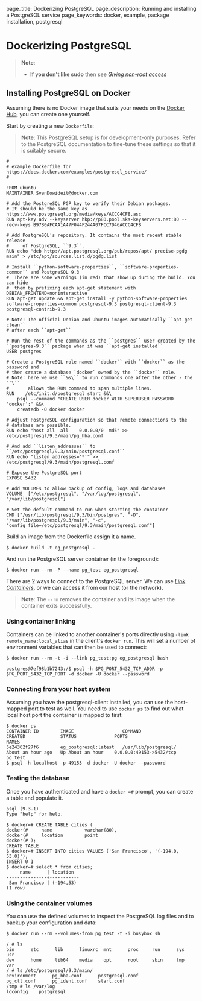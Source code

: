 page_title: Dockerizing PostgreSQL
page_description: Running and installing a PostgreSQL service
page_keywords: docker, example, package installation, postgresql

# Dockerizing PostgreSQL

> **Note**: 
> - **If you don't like sudo** then see [*Giving non-root
>   access*](/installation/binaries/#giving-non-root-access)

## Installing PostgreSQL on Docker

Assuming there is no Docker image that suits your needs on the [Docker
Hub](http://hub.docker.com), you can create one yourself.

Start by creating a new `Dockerfile`:

> **Note**: 
> This PostgreSQL setup is for development-only purposes. Refer to the
> PostgreSQL documentation to fine-tune these settings so that it is
> suitably secure.

    #
    # example Dockerfile for https://docs.docker.com/examples/postgresql_service/
    #

    FROM ubuntu
    MAINTAINER SvenDowideit@docker.com

    # Add the PostgreSQL PGP key to verify their Debian packages.
    # It should be the same key as https://www.postgresql.org/media/keys/ACCC4CF8.asc
    RUN apt-key adv --keyserver hkp://p80.pool.sks-keyservers.net:80 --recv-keys B97B0AFCAA1A47F044F244A07FCC7D46ACCC4CF8

    # Add PostgreSQL's repository. It contains the most recent stable release
    #     of PostgreSQL, ``9.3``.
    RUN echo "deb http://apt.postgresql.org/pub/repos/apt/ precise-pgdg main" > /etc/apt/sources.list.d/pgdg.list

    # Install ``python-software-properties``, ``software-properties-common`` and PostgreSQL 9.3
    #  There are some warnings (in red) that show up during the build. You can hide
    #  them by prefixing each apt-get statement with DEBIAN_FRONTEND=noninteractive
    RUN apt-get update && apt-get install -y python-software-properties software-properties-common postgresql-9.3 postgresql-client-9.3 postgresql-contrib-9.3

    # Note: The official Debian and Ubuntu images automatically ``apt-get clean``
    # after each ``apt-get``

    # Run the rest of the commands as the ``postgres`` user created by the ``postgres-9.3`` package when it was ``apt-get installed``
    USER postgres

    # Create a PostgreSQL role named ``docker`` with ``docker`` as the password and
    # then create a database `docker` owned by the ``docker`` role.
    # Note: here we use ``&&\`` to run commands one after the other - the ``\``
    #       allows the RUN command to span multiple lines.
    RUN    /etc/init.d/postgresql start &&\
        psql --command "CREATE USER docker WITH SUPERUSER PASSWORD 'docker';" &&\
        createdb -O docker docker

    # Adjust PostgreSQL configuration so that remote connections to the
    # database are possible. 
    RUN echo "host all  all    0.0.0.0/0  md5" >> /etc/postgresql/9.3/main/pg_hba.conf

    # And add ``listen_addresses`` to ``/etc/postgresql/9.3/main/postgresql.conf``
    RUN echo "listen_addresses='*'" >> /etc/postgresql/9.3/main/postgresql.conf

    # Expose the PostgreSQL port
    EXPOSE 5432

    # Add VOLUMEs to allow backup of config, logs and databases
    VOLUME  ["/etc/postgresql", "/var/log/postgresql", "/var/lib/postgresql"]

    # Set the default command to run when starting the container
    CMD ["/usr/lib/postgresql/9.3/bin/postgres", "-D", "/var/lib/postgresql/9.3/main", "-c", "config_file=/etc/postgresql/9.3/main/postgresql.conf"]

Build an image from the Dockerfile assign it a name.

    $ docker build -t eg_postgresql .

And run the PostgreSQL server container (in the foreground):

    $ docker run --rm -P --name pg_test eg_postgresql

There are 2 ways to connect to the PostgreSQL server. We can use [*Link
Containers*](/userguide/dockerlinks), or we can access it from our host
(or the network).

> **Note**: 
> The `--rm` removes the container and its image when
> the container exits successfully.

### Using container linking

Containers can be linked to another container's ports directly using
`-link remote_name:local_alias` in the client's
`docker run`. This will set a number of environment
variables that can then be used to connect:

    $ docker run --rm -t -i --link pg_test:pg eg_postgresql bash

    postgres@7ef98b1b7243:/$ psql -h $PG_PORT_5432_TCP_ADDR -p $PG_PORT_5432_TCP_PORT -d docker -U docker --password

### Connecting from your host system

Assuming you have the postgresql-client installed, you can use the
host-mapped port to test as well. You need to use `docker ps`
to find out what local host port the container is mapped to
first:

    $ docker ps
    CONTAINER ID        IMAGE                  COMMAND                CREATED             STATUS              PORTS                                      NAMES
    5e24362f27f6        eg_postgresql:latest   /usr/lib/postgresql/   About an hour ago   Up About an hour    0.0.0.0:49153->5432/tcp                    pg_test
    $ psql -h localhost -p 49153 -d docker -U docker --password

### Testing the database

Once you have authenticated and have a `docker =#`
prompt, you can create a table and populate it.

    psql (9.3.1)
    Type "help" for help.

    $ docker=# CREATE TABLE cities (
    docker(#     name            varchar(80),
    docker(#     location        point
    docker(# );
    CREATE TABLE
    $ docker=# INSERT INTO cities VALUES ('San Francisco', '(-194.0, 53.0)');
    INSERT 0 1
    $ docker=# select * from cities;
         name      | location
    ---------------+-----------
     San Francisco | (-194,53)
    (1 row)

### Using the container volumes

You can use the defined volumes to inspect the PostgreSQL log files and
to backup your configuration and data:

    $ docker run --rm --volumes-from pg_test -t -i busybox sh

    / # ls
    bin      etc      lib      linuxrc  mnt      proc     run      sys      usr
    dev      home     lib64    media    opt      root     sbin     tmp      var
    / # ls /etc/postgresql/9.3/main/
    environment      pg_hba.conf      postgresql.conf
    pg_ctl.conf      pg_ident.conf    start.conf
    /tmp # ls /var/log
    ldconfig    postgresql
